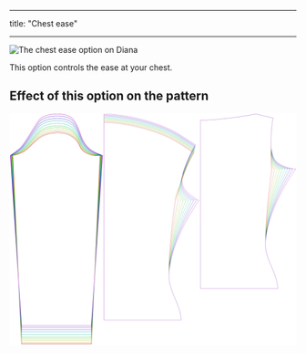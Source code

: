 ***

title: "Chest ease"

***

![The chest ease option on Diana](./chestease.svg)

This option controls the ease at your chest.

## Effect of this option on the pattern

![This image shows the effect of this option by superimposing several variants that have a different value for this option](diana_chestease_sample.svg "Effect of this option on the pattern")
